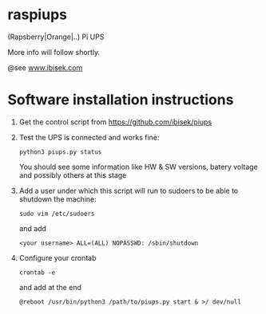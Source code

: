 # raspiups
(Rapsberry|Orange|..) Pi UPS

More info will follow shortly.

@see www.ibisek.com


# Software installation instructions

1. Get the control script from https://github.com/ibisek/piups

2. Test the UPS is connected and works fine:
	```
	python3 piups.py status
	```
	You should see some information like HW & SW versions, batery voltage and possibly others at this stage

3. Add a user under which this script will run to sudoers to be able to shutdown the machine:
	```
	sudo vim /etc/sudoers
	```
	and add
	```
	<your username> ALL=(ALL) NOPASSWD: /sbin/shutdown
	```
		
4. Configure your crontab
	```
	crontab -e
	```
	and add at the end
	```
	@reboot /usr/bin/python3 /path/to/piups.py start & >/ dev/null
	```

	
	

